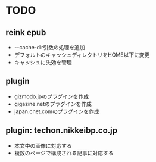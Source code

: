 
# TODO

## reink epub

* --cache-dir引数の処理を追加
* デフォルトのキャッシュディレクトリをHOME以下に変更
* キャッシュに失効を管理

## plugin

* gizmodo.jpのプラグインを作成
* gigazine.netのプラグインを作成
* japan.cnet.comのプラグインを作成

## plugin: techon.nikkeibp.co.jp

* 本文中の画像に対応する
* 複数のページで構成される記事に対応する
